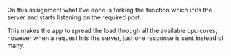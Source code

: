 On this assignment what I've done is forking the function which inits the server and starts listening on the required port.

This makes the app to spread the load through all the available cpu cores; however when a request hits the server, just one response is sent instead of many.
